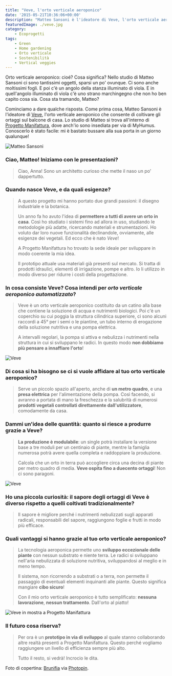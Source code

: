 ```yaml
---
title: "Veve, l'orto verticale aeroponico"
date: '2015-05-21T10:36:06+00:00'
description: "Matteo Sansoni è l'ideatore di Veve, l'orto verticale aeroponico che permette di coltivare un'infinità di ortaggi nello spazio di un metro."
featuredImage: ./veve.jpg
category:
    - Ecoprogetti
tags:
    - Green
    - Home gardening
    - Orto verticale
    - Sostenibilità
    - Vertical veggies
---
```



Orto verticale aeroponico: cioé? Cosa significa?
Nello studio di Matteo Sansoni ci sono tantissimi oggetti, sparsi un po' ovunque. Ci sono anche moltissimi fogli. E poi c'è un angolo della stanza illuminato di viola. E in quell'angolo illuminato di viola c'è uno strano marchingegno che non ho ben capito cosa sia.
Cosa sta tramando, Matteo?

Cominciamo a dare qualche risposta. Come prima cosa, Matteo Sansoni è l'ideatore di [Veve](http://www.veve.bio), l'orto verticale aeroponico che consente di coltivare gli ortaggi sul balcone di casa.
Lo studio di Matteo si trova all'interno di [Progetto Manifattura](https://progettomanifattura.it), dove anch'io sono insediata per via di MyHumus. Conoscerlo è stato facile: mi è bastato bussare alla sua porta in un giorno qualunque!

![Matteo Sansoni](./matteo-sansoni.jpg)

### Ciao, Matteo! Iniziamo con le presentazioni?

> Ciao, Anna! Sono un architetto curioso che mette il naso un po' dappertutto.

### Quando nasce Veve, e da quali esigenze?

> A questo progetto mi hanno portato due grandi passioni: il disegno industriale e la botanica.
>
> Un anno fa ho avuto l'idea di **permettere a tutti di avere un orto in casa**. Così ho studiato i sistemi fino ad allora in uso, studiando le metodologie più adatte, ricercando materiali e strumentazioni. Ho voluto dar loro nuove funzionalità declinandole, ovviamente, alle esigenze dei vegetali. Ed ecco che è nato *Veve*!
>
> A Progetto Manifattura ho trovato la sede ideale per sviluppare in modo coerente la mia idea.
>
> Il prototipo attuale usa materiali già presenti sul mercato. Si tratta di prodotti idraulici, elementi di irrigazione, pompe e altro. Io li utilizzo in modo diverso per ridurre i costi della progettazione.

### In cosa consiste Veve? Cosa intendi per *orto verticale aeroponico automatizzato*?

> Veve è un orto verticale aeroponico costituito da un catino alla base che contiene la soluzione di acqua e nutrimenti biologici. Poi c'è un coperchio su cui poggia la struttura cilindrica superiore, ci sono alcuni raccordi a 45° per i semi o le piantine, un tubo interno di erogazione della soluzione nutritiva e una pompa elettrica.
>
> A intervalli regolari, la pompa si attiva e nebulizza i nutrimenti nella struttura in cui si sviluppano le radici. In questo modo **non dobbiamo più pensare a innaffiare l'orto**!

![Veve](./veve-2.jpg)

### Di cosa si ha bisogno se ci si vuole affidare al tuo orto verticale aeroponico?

> Serve un piccolo spazio all'aperto, anche di **un metro quadro**, e una **presa elettrica** per l'alimentazione della pompa. Così facendo, si avranno a portata di mano la freschezza e la salubrità di numerosi **prodotti vegetali controllati direttamente dall'utilizzatore**, comodamente da casa.

### Dammi un'idea delle quantità: quanto si riesce a produrre grazie a Veve?

> **La produzione è modulabile**: un single potrà installare la versione base a tre moduli per un centinaio di piante, mentre la famiglia numerosa potrà avere quella completa e raddoppiare la produzione.
>
> Calcola che un orto in terra può accogliere circa una decina di piante per metro quadro di media. **Veve ospita fino a duecento ortaggi**! Non ci sono paragoni.

![Veve](./veve-3.jpg)

### Ho una piccola curiosità: il sapore degli ortaggi di Veve è diverso rispetto a quelli coltivati tradizionalmente?

> Il sapore è migliore perché i nutrimenti nebulizzati sugli apparati radicali, responsabili del sapore, raggiungono foglie e frutti in modo più efficace.

### Quali vantaggi si hanno grazie al tuo orto verticale aeroponico?

> La tecnologia aeroponica permette uno **sviluppo eccezionale delle piante** con nessun substrato e niente terra. Le radici si sviluppano nell'aria nebulizzata di soluzione nutritiva, sviluppandosi al meglio e in meno tempo.
>
> Il sistema, non ricorrendo a substrati o a terra, non permette il passaggio di eventuali elementi inquinanti alle piante. Questo significa mangiare **cibo sicuro**!
>
> Con il mio orto verticale aeroponico è tutto semplificato: **nessuna lavorazione**, **nessun trattamento**. Dall'orto al piatto!

![Veve in mostra a Progetto Manifattura](./veve-4.jpg)

### Il futuro cosa riserva?

> Per ora è un **prototipo in via di sviluppo** al quale stanno collaborando altre realtà presenti a Progetto Manifattura. Questo perché vogliamo raggiungere un livello di efficienza sempre più alto.
>
> Tutto il resto, si vedrà! Incrocio le dita.

Foto di copertina: [Brunifia](http://www.flickr.com/photos/23769126@N07/5860052179) via [Photopin](http://photopin.com).
